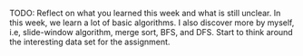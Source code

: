 TODO: Reflect on what you learned this week and what is still unclear.
In this week, we learn a lot of basic algorithms. I also discover more by myself, i.e, slide-window algorithm,
merge sort, BFS, and DFS.
Start to think around the interesting data set for the assignment.